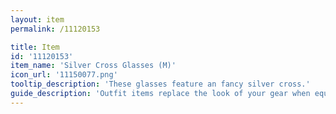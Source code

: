 ```yaml
---
layout: item
permalink: /11120153

title: Item
id: '11120153'
item_name: 'Silver Cross Glasses (M)'
icon_url: '11150077.png'
tooltip_description: 'These glasses feature an fancy silver cross.'
guide_description: 'Outfit items replace the look of your gear when equipped.'
---
```

